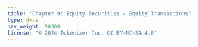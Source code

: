 ```yaml
---
title: "Chapter 9: Equity Securities – Equity Transactions"
type: docs
nav_weight: 90000
license: "© 2024 Tokenizer Inc. CC BY-NC-SA 4.0"
---
```

